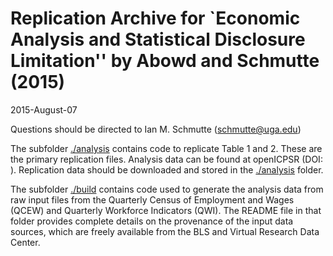 # Replication Archive for `Economic Analysis and Statistical Disclosure Limitation'' by Abowd and Schmutte (2015)

2015-August-07

Questions should be directed to Ian M. Schmutte (schmutte@uga.edu)

The subfolder [./analysis](./analysis) contains code to replicate Table 1 and 2. These are the primary replication files. Analysis data can be found at openICPSR (DOI: ). Replication data should be downloaded and stored in the [./analysis](./analysis) folder.

The subfolder [./build](./build) contains code used to generate the analysis data from raw input files from the Quarterly Census of Employment and Wages (QCEW) and Quarterly Workforce Indicators (QWI). The README file in that folder provides complete details on the provenance of the input data sources, which are freely available from the BLS and Virtual Research Data Center.
